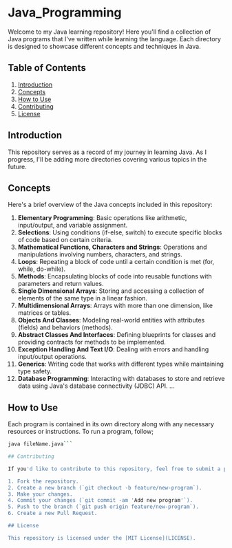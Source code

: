 # Java_Programming

Welcome to my Java learning repository! Here you'll find a collection of Java programs that I've written while learning the language. Each directory is designed to showcase different concepts and techniques in Java.

## Table of Contents

1. [Introduction](#introduction)
2. [Concepts](#concepts)
3. [How to Use](#how-to-use)
4. [Contributing](#contributing)
5. [License](#license)

## Introduction

This repository serves as a record of my journey in learning Java. As I progress, I'll be adding more directories covering various topics in the future.

## Concepts

Here's a brief overview of the Java concepts included in this repository:

1. **Elementary Programming**: Basic operations like arithmetic, input/output, and variable assignment.
2. **Selections**: Using conditions (if-else, switch) to execute specific blocks of code based on certain criteria.
3. **Mathematical Functions, Characters and Strings**:  Operations and manipulations involving numbers, characters, and strings.
4. **Loops**: Repeating a block of code until a certain condition is met (for, while, do-while).
5. **Methods**: Encapsulating blocks of code into reusable functions with parameters and return values.
6. **Single Dimensional Arrays**: Storing and accessing a collection of elements of the same type in a linear fashion.
7. **Multidimensional Arrays**: Arrays with more than one dimension, like matrices or tables.
8. **Objects And Classes**: Modeling real-world entities with attributes (fields) and behaviors (methods).
9. **Abstract Classes And Interfaces**: Defining blueprints for classes and providing contracts for methods to be implemented.
10. **Exception Handling And Text I/O**: Dealing with errors and handling input/output operations.
11. **Generics**: Writing code that works with different types while maintaining type safety.
12. **Database Programming**: Interacting with databases to store and retrieve data using Java's database connectivity (JDBC) API.
   ...
   
## How to Use

Each program is contained in its own directory along with any necessary resources or instructions. To run a program, follow;
```bash
java fileName.java```

## Contributing

If you'd like to contribute to this repository, feel free to submit a pull request. Contributions in the form of new programs, improvements to existing programs, documentation enhancements, or bug fixes are all welcomed!

1. Fork the repository.
2. Create a new branch (`git checkout -b feature/new-program`).
3. Make your changes.
4. Commit your changes (`git commit -am 'Add new program'`).
5. Push to the branch (`git push origin feature/new-program`).
6. Create a new Pull Request.

## License

This repository is licensed under the [MIT License](LICENSE).
